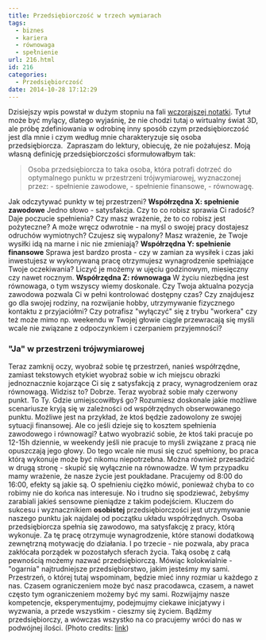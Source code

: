 ```yaml
---
title: Przedsiębiorczość w trzech wymiarach
tags:
  - biznes
  - kariera
  - równowaga
  - spełnienie
url: 216.html
id: 216
categories:
  - Przedsiębiorczość
date: 2014-10-28 17:12:29
---
```


Dzisiejszy wpis powstał w dużym stopniu na fali [wczorajszej notatki](http://zdyscyplinowany.pl/dolacz-klubu-mlodych-przedsiebiorcow-it/ "Dołącz do klubu młodych przedsiębiorców IT"). Tytuł może być mylący, dlatego wyjaśnię, że nie chodzi tutaj o wirtualny świat 3D, ale próbę zdefiniowania w odrobinę inny sposób czym przedsiębiorczość jest dla mnie i czym według mnie charakteryzuje się osoba przedsiębiorcza.  Zapraszam do lektury, obiecuję, że nie pożałujesz. Moją własną definicję przedsiębiorczości sformułowałbym tak:

> Osoba przedsiębiorcza to taka osoba, która potrafi dotrzeć do optymalnego punktu w przestrzeni trójwymiarowej, wyznaczonej przez: - spełnienie zawodowe, - spełnienie finansowe, - równowagę.

Jak odczytywać punkty w tej przestrzeni? **Współrzędna X: spełnienie zawodowe** Jedno słowo - satysfakcja. Czy to co robisz sprawia Ci radość? Daje poczucie spełnienia? Czy masz wrażenie, że to co robisz jest pożyteczne? A może wręcz odwrotnie - na myśl o swojej pracy dostajesz odruchów wymiotnych? Czujesz się wypalony? Masz wrażenie, że Twoje wysiłki idą na marne i nic nie zmieniają? **Współrzędna Y: spełnienie finansowe** Sprawa jest bardzo prosta - czy w zamian za wysiłek i czas jaki inwestujesz w wykonywaną pracę otrzymujesz wynagrodzenie spełniające Twoje oczekiwania? Liczyć je możemy w ujęciu godzinowym, miesięczny czy nawet rocznym. **Współrzędna Z: równowaga** W życiu niezbędna jest równowaga, o tym wszyscy wiemy doskonale. Czy Twoja aktualna pozycja zawodowa pozwala Ci w pełni kontrolować dostępny czas? Czy znajdujesz go dla swojej rodziny, na rozwijanie hobby, utrzymywanie fizycznego kontaktu z przyjaciółmi? Czy potrafisz "wyłączyć" się z trybu "workera" czy też może mimo np. weekendu w Twojej głowie ciągle przewracają się myśli wcale nie związane z odpoczynkiem i czerpaniem przyjemności?

### "Ja" w przestrzeni trójwymiarowej

Teraz zamknij oczy, wyobraź sobie tę przestrzeń, nanieś współrzędne, zamiast tekstowych etykiet wyobraź sobie w ich miejscu obrazki jednoznacznie kojarzące Ci się z satysfakcją z pracy, wynagrodzeniem oraz równowagą. Widzisz to? Dobrze. Teraz wyobraź sobie mały czerwony punkt. To Ty. Gdzie umiejscowiłbyś go? Rozumiesz doskonale jakie możliwe scenariusze kryją się w zależności od współrzędnych obserwowanego punktu. Możliwe jest na przykład, że ktoś będzie zadowolony ze swojej sytuacji finansowej. Ale co jeśli dzieje się to kosztem spełnienia zawodowego i równowagi? Łatwo wyobrazić sobie, że ktoś taki pracuje po 12-15h dziennie, w weekendy jeśli nie pracuje to myśli związane z pracą nie opuszczają jego głowy. Do tego wcale nie musi się czuć spełniony, bo praca którą wykonuje może być nikomu niepotrzebna. Można również przesadzić w drugą stronę - skupić się wyłącznie na równowadze. W tym przypadku mamy wrażenie, że nasze życie jest poukładane. Pracujemy od 8:00 do 16:00, efekty są jakie są. O spełnieniu ciężko mówić, ponieważ chyba to co robimy nie do końca nas interesuje. No i trudno się spodziewać, żebyśmy zarabiali jakieś sensowne pieniądze z takim podejściem. Kluczem do sukcesu i wyznacznikiem **osobistej** przedsiębiorczości jest utrzymywanie naszego punktu jak najdalej od początku układu współrzędnych. Osoba przedsiębiorcza spełnia się zawodowo, ma satysfakcję z pracy, którą wykonuje. Za tę pracę otrzymuje wynagrodzenie, które stanowi dodatkową zewnętrzną motywację do działania. I po trzecie - nie pozwala, aby praca zakłócała porządek w pozostałych sferach życia. Taką osobę z całą pewnością możemy nazwać przedsiębiorczą. Mówiąc kolokwialnie - "ogarnia" najtrudniejsze przedsiębiorstwo, jakim jesteśmy my sami. Przestrzeń, o której tutaj wspominam, będzie mieć inny rozmiar u każdego z nas. Czasem ograniczeniem może być nasz pracodawca, czasem, a nawet często tym ograniczeniem możemy być my sami. Rozwijajmy nasze kompetencje, eksperymentujmy, podejmujmy ciekawe inicjatywy i wyzwania, a przede wszystkim - cieszmy się życiem. Bądźmy przedsiębiorczy, a wówczas wszystko na co pracujemy wróci do nas w podwójnej ilości. (Photo credits: [link](http://www.flickr.com/photos/alpha_auer/5068482201))